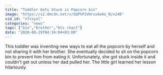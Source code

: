 ```yaml
---
title: "Toddler Gets Stuck in Popcorn bin"
image: "https://s2.dmcdn.net/v/SQPhP1VHruv6eko_N/x240"
vid_id: "x7vsyxl"
categories: "news"
tags: ["bin","brother","bts react"]
date: "2020-08-29T04:34:04+03:00"
---
```

This toddler was inventing new ways to eat all the popcorn by herself and not sharing it with her brother. She eventually decided to sit on the popcorn bin to prevent him from eating it. Unfortunately, she got stuck inside it and couldn't get out unless her dad pulled her. The little girl learned her lesson hilariously.
